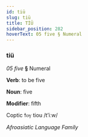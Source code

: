 ```yaml
---
id: tiü
slug: tiü
title: TİÜ
sidebar_position: 282
hoverText: 05 five § Numeral
---
```


### tiü

*05 five* **§** Numeral

**Verb**: to be five

**Noun**: five

**Modifier**: fifth

Coptic ϯⲟⲩ tiou /tʼiːw/

*Afroasiatic Language Family*